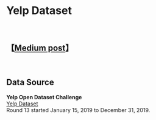 # Yelp Dataset

<br>

## **【[Medium post](https://link.medium.com/0k0DEb3Qy1)】** 

<br>

## Data Source

**Yelp Open Dataset Challenge**  
[Yelp Dataset](https://www.yelp.com/dataset/challenge)  
Round 13 started January 15, 2019 to December 31, 2019.
